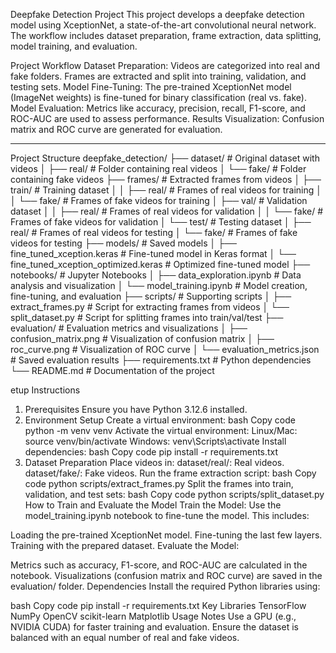 Deepfake Detection Project
This project develops a deepfake detection model using XceptionNet, a state-of-the-art convolutional neural network. The workflow includes dataset preparation, frame extraction, data splitting, model training, and evaluation.


Project Workflow
Dataset Preparation:
Videos are categorized into real and fake folders.
Frames are extracted and split into training, validation, and testing sets.
Model Fine-Tuning:
The pre-trained XceptionNet model (ImageNet weights) is fine-tuned for binary classification (real vs. fake).
Model Evaluation:
Metrics like accuracy, precision, recall, F1-score, and ROC-AUC are used to assess performance.
Results Visualization:
Confusion matrix and ROC curve are generated for evaluation.



________________________________________
Project Structure
deepfake_detection/
├── dataset/                         # Original dataset with videos
│   ├── real/                        # Folder containing real videos
│   └── fake/                        # Folder containing fake videos
├── frames/                          # Extracted frames from videos
│   ├── train/                       # Training dataset
│   │   ├── real/                    # Frames of real videos for training
│   │   └── fake/                    # Frames of fake videos for training
│   ├── val/                         # Validation dataset
│   │   ├── real/                    # Frames of real videos for validation
│   │   └── fake/                    # Frames of fake videos for validation
│   └── test/                        # Testing dataset
│       ├── real/                    # Frames of real videos for testing
│       └── fake/                    # Frames of fake videos for testing
├── models/                          # Saved models
│   ├── fine_tuned_xception.keras    # Fine-tuned model in Keras format
│   └── fine_tuned_xception_optimized.keras  # Optimized fine-tuned model
├── notebooks/                       # Jupyter Notebooks
│   ├── data_exploration.ipynb       # Data analysis and visualization
│   └── model_training.ipynb         # Model creation, fine-tuning, and evaluation
├── scripts/                         # Supporting scripts
│   ├── extract_frames.py            # Script for extracting frames from videos
│   └── split_dataset.py             # Script for splitting frames into train/val/test
├── evaluation/                      # Evaluation metrics and visualizations
│   ├── confusion_matrix.png         # Visualization of confusion matrix
│   ├── roc_curve.png                # Visualization of ROC curve
│   └── evaluation_metrics.json      # Saved evaluation results
├── requirements.txt                 # Python dependencies
└── README.md                        # Documentation of the project

etup Instructions
1. Prerequisites
Ensure you have Python 3.12.6 installed.
2. Environment Setup
Create a virtual environment:
bash
Copy code
python -m venv venv
Activate the virtual environment:
Linux/Mac: source venv/bin/activate
Windows: venv\Scripts\activate
Install dependencies:
bash
Copy code
pip install -r requirements.txt
3. Dataset Preparation
Place videos in:
dataset/real/: Real videos.
dataset/fake/: Fake videos.
Run the frame extraction script:
bash
Copy code
python scripts/extract_frames.py
Split the frames into train, validation, and test sets:
bash
Copy code
python scripts/split_dataset.py
How to Train and Evaluate the Model
Train the Model: Use the model_training.ipynb notebook to fine-tune the model. This includes:

Loading the pre-trained XceptionNet model.
Fine-tuning the last few layers.
Training with the prepared dataset.
Evaluate the Model:

Metrics such as accuracy, F1-score, and ROC-AUC are calculated in the notebook.
Visualizations (confusion matrix and ROC curve) are saved in the evaluation/ folder.
Dependencies
Install the required Python libraries using:

bash
Copy code
pip install -r requirements.txt
Key Libraries
TensorFlow
NumPy
OpenCV
scikit-learn
Matplotlib
Usage Notes
Use a GPU (e.g., NVIDIA CUDA) for faster training and evaluation.
Ensure the dataset is balanced with an equal number of real and fake videos.